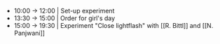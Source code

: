- 10:00 -> 12:00 | Set-up experiment
- 13:30 -> 15:00 | Order for girl's day
- 15:00 -> 19:30 | Experiment "Close lightflash" with [[R. Bittl]] and [[N. Panjwani]]